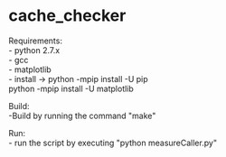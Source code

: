# cache_checker
Requirements:<br/>
	- python 2.7.x<br/>
	- gcc<br/>
	- matplotlib<br/>
		- install ->  python -mpip install -U pip<br/>
					  python -mpip install -U matplotlib<br/>

Build:<br/>
	-Build by running the command "make"<br/>


Run:<br/>
	- run the script by executing "python measureCaller.py"<br/>